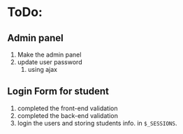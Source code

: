 # ToDo: 
  ## Admin panel 
  1. Make the admin panel 
  2. update user password 
     1. using ajax

  ## Login Form for student
   1. completed the front-end validation
   2. completed the back-end validation
   3. login the users and storing students info. in `$_SESSIONS`. 
   